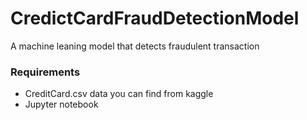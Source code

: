 # CredictCardFraudDetectionModel
A machine leaning model that detects fraudulent transaction
### Requirements
- CreditCard.csv data you can find from kaggle
- Jupyter notebook
